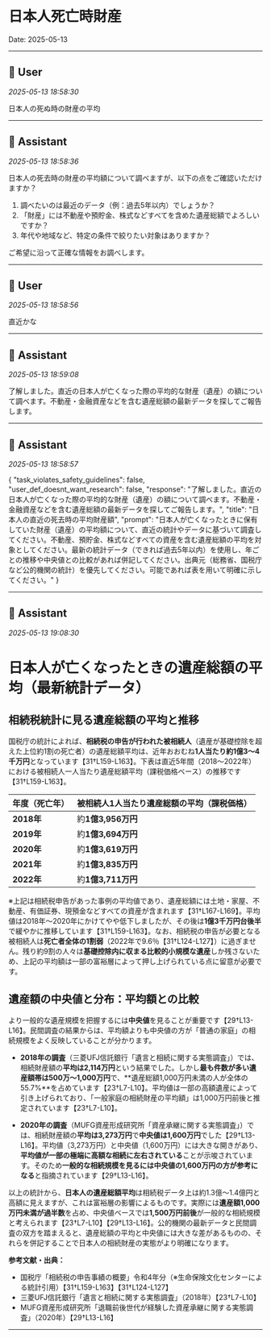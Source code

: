 # 日本人死亡時財産

Date: 2025-05-13

---

## 👤 User
*2025-05-13 18:58:30*

日本人の死ぬ時の財産の平均

---

## 🤖 Assistant
*2025-05-13 18:58:36*

日本人の死去時の財産の平均額について調べますが、以下の点をご確認いただけますか？

1. 調べたいのは最近のデータ（例：過去5年以内）でしょうか？
2. 「財産」には不動産や預貯金、株式などすべてを含めた遺産総額でよろしいですか？
3. 年代や地域など、特定の条件で絞りたい対象はありますか？

ご希望に沿って正確な情報をお調べします。

---

## 👤 User
*2025-05-13 18:58:56*

直近かな

---

## 🤖 Assistant
*2025-05-13 18:59:08*

了解しました。直近の日本人が亡くなった際の平均的な財産（遺産）の額について調べます。不動産・金融資産などを含む遺産総額の最新データを探してご報告します。

---

## 🤖 Assistant
*2025-05-13 18:58:57*

{
  "task_violates_safety_guidelines": false,
  "user_def_doesnt_want_research": false,
  "response": "了解しました。直近の日本人が亡くなった際の平均的な財産（遺産）の額について調べます。不動産・金融資産などを含む遺産総額の最新データを探してご報告します。",
  "title": "日本人の直近の死去時の平均財産額",
  "prompt": "日本人が亡くなったときに保有していた財産（遺産）の平均額について、直近の統計やデータに基づいて調査してください。不動産、預貯金、株式などすべての資産を含む遺産総額の平均を対象としてください。最新の統計データ（できれば過去5年以内）を使用し、年ごとの推移や中央値との比較があれば併記してください。出典元（総務省、国税庁など公的機関の統計）を優先してください。可能であれば表を用いて明確に示してください。"
}

---

## 🤖 Assistant
*2025-05-13 19:08:30*

# 日本人が亡くなったときの遺産総額の平均（最新統計データ）

## 相続税統計に見る遺産総額の平均と推移

国税庁の統計によれば、**相続税の申告が行われた被相続人**（遺産が基礎控除を超えた上位約1割の死亡者）の遺産総額平均は、近年おおむね**1人当たり約1億3～4千万円**となっています【31†L159-L163】。下表は直近5年間（2018～2022年）における被相続人一人当たり遺産総額平均（課税価格ベース）の推移です【31†L159-L163】。

| 年度（死亡年） | 被相続人1人当たり遺産総額の平均（課税価格） |
|---|---|
| **2018年** | 約**1億3,956万円** |
| **2019年** | 約**1億3,694万円** |
| **2020年** | 約**1億3,619万円** |
| **2021年** | 約**1億3,835万円** |
| **2022年** | 約**1億3,711万円** |

※上記は相続税申告があった事例の平均値であり、遺産総額には土地・家屋、不動産、有価証券、現預金などすべての資産が含まれます【31†L167-L169】。平均値は2018年～2020年にかけてやや低下しましたが、その後は**1億3千万円台後半**で緩やかに推移しています【31†L159-L163】。なお、相続税の申告が必要となる被相続人は**死亡者全体の1割弱**（2022年で9.6％【31†L124-L127】）に過ぎません。残り約9割の人々は**基礎控除内に収まる比較的小規模な遺産**しか残さないため、上記の平均額は一部の富裕層によって押し上げられている点に留意が必要です。

## 遺産額の中央値と分布：平均額との比較

より一般的な遺産規模を把握するには**中央値**を見ることが重要です【29†L13-L16】。民間調査の結果からは、平均額よりも中央値の方が「普通の家庭」の相続規模をよく反映していることが分かります。

- **2018年の調査**（三菱UFJ信託銀行「遺言と相続に関する実態調査」）では、相続財産額の**平均は2,114万円**という結果でした。しかし**最も件数が多い遺産額帯は500万～1,000万円**で、**遺産総額1,000万円未満の人が全体の55.7%**を占めています【23†L7-L10】。平均値は一部の高額遺産によって引き上げられており、「一般家庭の相続財産の平均額」は1,000万円前後と推定されています【23†L7-L10】。

- **2020年の調査**（MUFG資産形成研究所「資産承継に関する実態調査」）では、相続財産額の**平均は3,273万円**で**中央値は1,600万円**でした【29†L13-L16】。平均値（3,273万円）と中央値（1,600万円）には大きな開きがあり、**平均値が一部の極端に高額な相続に左右されている**ことが示唆されています。そのため**一般的な相続規模を見るには中央値の1,600万円の方が参考になる**と指摘されています【29†L13-L16】。

以上の統計から、**日本人の遺産総額平均**は相続税データ上は約1.3億～1.4億円と高額に見えますが、これは富裕層の影響によるものです。実際には**遺産額1,000万円未満が過半数**を占め、中央値ベースでは**1,500万円前後**が一般的な相続規模と考えられます【23†L7-L10】【29†L13-L16】。公的機関の最新データと民間調査の双方を踏まえると、遺産総額の平均と中央値には大きな差があるものの、それらを併記することで日本人の相続財産の実態がより明確になります。

**参考文献・出典：**

- 国税庁「相続税の申告事績の概要」令和4年分（※生命保険文化センターによる統計引用）【31†L159-L163】【31†L124-L127】  
- 三菱UFJ信託銀行「遺言と相続に関する実態調査」（2018年）【23†L7-L10】  
- MUFG資産形成研究所「退職前後世代が経験した資産承継に関する実態調査」（2020年）【29†L13-L16】

---
